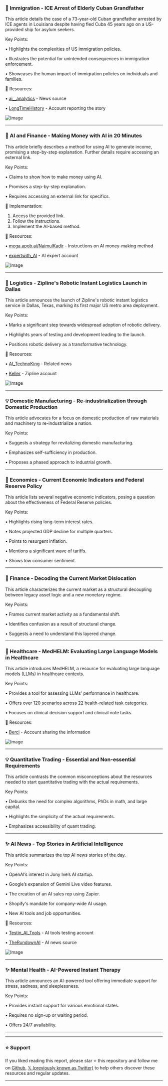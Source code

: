### 🚨 Immigration - ICE Arrest of Elderly Cuban Grandfather

This article details the case of a 73-year-old Cuban grandfather arrested by ICE agents in Louisiana despite having fled Cuba 45 years ago on a US-provided ship for asylum seekers.

Key Points:

•  Highlights the complexities of US immigration policies.


•  Illustrates the potential for unintended consequences in immigration enforcement.


•  Showcases the human impact of immigration policies on individuals and families.


🔗 Resources:

• [ai__analytics](https://x.com/ai__analytics) - News source


• [LongTimeHistory](https://x.com/LongTimeHistory) - Account reporting the story


![Image](https://pbs.twimg.com/ext_tw_video_thumb/1909399370740461568/pu/img/64rLqeT_F148wSL_.jpg)


---

### 🚀 AI and Finance - Making Money with AI in 20 Minutes

This article briefly describes a method for using AI to generate income, promising a step-by-step explanation.  Further details require accessing an external link.

Key Points:

•  Claims to show how to make money using AI.


•  Promises a step-by-step explanation.


•  Requires accessing an external link for specifics.



🚀 Implementation:

1. Access the provided link.
2. Follow the instructions.
3. Implement the AI-based method.


🔗 Resources:

• [mega.apob.ai/NaimulKadir](http://mega.apob.ai/NaimulKadir) -  Instructions on AI money-making method

• [expertwith_AI](https://x.com/expertwith_AI) - AI expert account

![Image](https://pbs.twimg.com/media/GoETInlaQAAjAE6?format=jpg&name=900x900)


---

### 🚀 Logistics - Zipline's Robotic Instant Logistics Launch in Dallas

This article announces the launch of Zipline's robotic instant logistics service in Dallas, Texas, marking its first major US metro area deployment.

Key Points:

•  Marks a significant step towards widespread adoption of robotic delivery.


•  Highlights years of testing and development leading to the launch.


•  Positions robotic delivery as a transformative technology.


🔗 Resources:

• [AI_TechnoKing](https://x.com/AI_TechnoKing) - Related news

• [Keller](https://x.com/Keller) - Zipline account

![Image](https://pbs.twimg.com/ext_tw_video_thumb/1909775408901537792/pu/img/UJThwApVLwj4Bf3I.jpg)


---

### 💡 Domestic Manufacturing - Re-industrialization through Domestic Production

This article advocates for a focus on domestic production of raw materials and machinery to re-industrialize a nation.

Key Points:

•  Suggests a strategy for revitalizing domestic manufacturing.


•  Emphasizes self-sufficiency in production.


•  Proposes a phased approach to industrial growth.


---

### 🤖 Economics - Current Economic Indicators and Federal Reserve Policy

This article lists several negative economic indicators, posing a question about the effectiveness of Federal Reserve policies.

Key Points:

•  Highlights rising long-term interest rates.


•  Notes projected GDP decline for multiple quarters.


•  Points to resurgent inflation.


•  Mentions a significant wave of tariffs.


•  Shows low consumer sentiment.


---

### 🤖 Finance - Decoding the Current Market Dislocation

This article characterizes the current market as a structural decoupling between legacy asset logic and a new monetary regime.

Key Points:

•  Frames current market activity as a fundamental shift.


•  Identifies confusion as a result of structural change.


•  Suggests a need to understand this layered change.


---

### 🤖 Healthcare - MedHELM: Evaluating Large Language Models in Healthcare

This article introduces MedHELM, a resource for evaluating large language models (LLMs) in healthcare contexts.

Key Points:

•  Provides a tool for assessing LLMs' performance in healthcare.


•  Offers over 120 scenarios across 22 health-related task categories.


•  Focuses on clinical decision support and clinical note tasks.


🔗 Resources:

• [Berci](https://x.com/Berci) - Account sharing the information

![Image](https://pbs.twimg.com/media/GoEbj1CW4AAjUMg?format=jpg&name=small)


---

### 💡 Quantitative Trading - Essential and Non-essential Requirements

This article contrasts the common misconceptions about the resources needed to start quantitative trading with the actual requirements.

Key Points:

•  Debunks the need for complex algorithms, PhDs in math, and large capital.


•  Highlights the simplicity of the actual requirements.


•  Emphasizes accessibility of quant trading.


---

### ✨ AI News - Top Stories in Artificial Intelligence

This article summarizes the top AI news stories of the day.

Key Points:

•  OpenAI’s interest in Jony Ive’s AI startup.


•  Google’s expansion of Gemini Live video features.


•  The creation of an AI sales rep using Zapier.


•  Shopify's mandate for company-wide AI usage.


•  New AI tools and job opportunities.


🔗 Resources:

• [Testin_AI_Tools](https://x.com/Testin_AI_Tools) - AI tools testing account


• [TheRundownAI](https://x.com/TheRundownAI) - AI news source


![Image](https://pbs.twimg.com/media/GoAZj7RX0AAxfMd?format=jpg&name=small)


---

### ✨ Mental Health - AI-Powered Instant Therapy

This article announces an AI-powered tool offering immediate support for stress, sadness, and sleeplessness.

Key Points:

•  Provides instant support for various emotional states.


•  Requires no sign-up or waiting period.


•  Offers 24/7 availability.


---


---

### ⭐️ Support

If you liked reading this report, please star ⭐️ this repository and follow me on [Github](https://github.com/Drix10), [𝕏 (previously known as Twitter)](https://x.com/DRIX_10_) to help others discover these resources and regular updates.

---